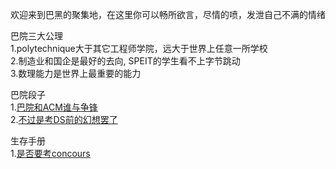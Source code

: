 欢迎来到巴黑的聚集地，在这里你可以畅所欲言，尽情的喷，发泄自己不满的情绪

巴院三大公理\
1.polytechnique大于其它工程师学院，远大于世界上任意一所学校\
2.制造业和国企是最好的去向, SPEIT的学生看不上字节跳动\
3.数理能力是世界上最重要的能力

巴院段子\
1.[巴院和ACM谁与争锋](SPEIT_VS_ACM.md)\
2.[不过是考DS前的幻想罢了](jest_of_SPEIT.md)

生存手册\
1.[是否要考concours](Life_at_X)


